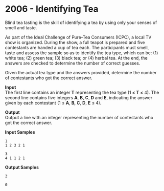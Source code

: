 # 2006 - Identifying Tea

Blind tea tasting is the skill of identifying a tea by using only your senses of smell and taste.

As part of the Ideal Challenge of Pure-Tea Consumers (ICPC), a local TV show is organized. During the show, a full teapot is prepared and five contestants are handed a cup of tea each. The participants must smell, taste and assess the sample so as to identify the tea type, which can be: (1) white tea; (2) green tea; (3) black tea; or (4) herbal tea. At the end, the answers are checked to determine the number of correct guesses.

Given the actual tea type and the answers provided, determine the number of contestants who got the correct answer.

**Input**<br>
The first line contains an integer **T** representing the tea type (1 ≤ **T** ≤ 4). The second line contains five integers **A**, **B**, **C**, **D** and **E**, indicating the answer given by each contestant (1 ≤ **A**, **B**, **C**, **D**, **E** ≤ 4).

**Output**<br>
Output a line with an integer representing the number of contestants who got the correct answer.

**Input Samples**
````
1 
1 2 3 2 1
````
````
3 
4 1 1 2 1 
````

**Output Samples**
````
2   
````
````         
0
````         